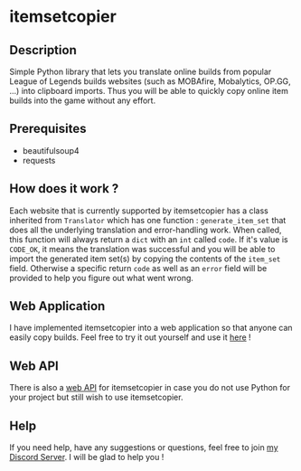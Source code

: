# itemsetcopier

## Description
Simple Python library that lets you translate online builds from popular League of Legends builds websites (such as MOBAfire, Mobalytics, OP.GG, ...) into clipboard imports. Thus you will be able to quickly copy online item builds into the game without any effort.

## Prerequisites

- beautifulsoup4
- requests

## How does it work ?
Each website that is currently supported by itemsetcopier has a class inherited from `Translator` which has one function : `generate_item_set` that does all the underlying translation and error-handling work. When called, this function will always return a `dict` with an `int` called `code`. If it's value is `CODE_OK`, it means the translation was successful and you will be able to import the generated item set(s) by copying the contents of the `item_set` field. Otherwise a specific return `code` as well as an `error` field will be provided to help you figure out what went wrong.

## Web Application
I have implemented itemsetcopier into a web application so that anyone can easily copy builds. Feel free to try it out yourself and use it [here](https://www.binaryalien.net/itemsetcopier/) !

## Web API
There is also a [web API](https://www.binaryalien.net/itemsetcopier/api/) for itemsetcopier in case you do not use Python for your project but still wish to use itemsetcopier.

## Help
If you need help, have any suggestions or questions, feel free to join [my Discord Server](https://discord.gg/Yefe3aa). I will be glad to help you !
